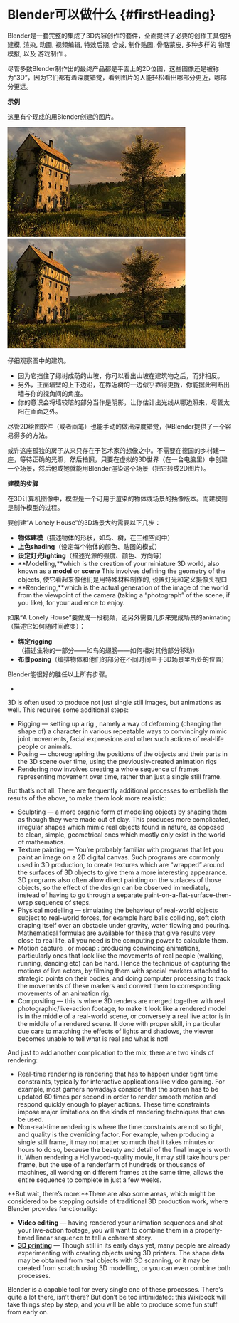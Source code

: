 # Blender可以做什么 {#firstHeading}

Blender是一套完整的集成了3D内容创作的套件，全面提供了必要的创作工具包括 建模, 渲染, 动画, 视频编辑, 特效后期, 合成, 制作贴图, 骨骼蒙皮, 多种多样的 物理模拟, 以及 游戏制作 。

尽管多数Blender制作出的最终产品都是平面上的2D位图，这些图像还是被称为“3D”，因为它们都有着深度错觉，看到图片的人能轻松看出哪部分更近，哪部分更远。

**示例**

这里有个现成的用Blender创建的图片。

![&quot;A Lonely House&quot;,Mayqel制作](./images/400px-Lone_House.jpg)![](/images/400px-Lone_House.jpg)

仔细观察图中的建筑。

* 因为它挡住了绿树成荫的山坡，你可以看出山坡在建筑物之后，而非相反。
* 另外，正面墙壁的上下边沿，在靠近树的一边似乎靠得更拢，你能据此判断出墙与你的视角间的角度。
* 你的意识会将墙较暗的部分当作是阴影，让你估计出光线从哪边照来，尽管太阳在画面之外。

尽管2D绘图软件（或者画笔）也能手动的做出深度错觉，但Blender提供了一个容易得多的方法。

或许这座孤独的房子从来只存在于艺术家的想像之中。不需要在德国的乡村建一座，等待正确的光照，然后拍照，只要在虚拟的3D世界（在一台电脑里）中创建一个场景，然后他或她就能用Blender渲染这个场景（把它转成2D图片）。

**建模的步骤**

在3D计算机图像中，模型是一个可用于渲染的物体或场景的抽像版本。而建模则是制作模型的过程。

要创建“A Lonely House”的3D场景大约需要以下几步：

* **物体建模**（描述物体的形状，如鸟、树，在三维空间中）
* **上色shading**（设定每个物体的颜色、贴图的模式）
* **设定灯光lighting**（描述光源的强度、颜色、方向等）
* **Modelling,**which is the creation of your miniature 3D world, also known as a **model** or **scene** This involves defining the geometry of the objects, 使它看起来像他们是用特殊材料制作的, 设置灯光和定义摄像头视口
* **Rendering,**which is the actual generation of the image of the world from the viewpoint of the camera \(taking a “photograph” of the scene, if you like\), for your audience to enjoy.

如果“A Lonely House”要做成一段视频，还另外需要几步来完成场景的animating（描述它如何随时间改变）：

* **绑定rigging**（描述生物的一部分——如鸟的翅膀——如何相对其他部分移动）
* **布景posing**（编排物体和他们的部分在不同时间中于3D场景里所处的位置）

Blender能很好的胜任以上所有步骤。

* 
3D is often used to produce not just single still images, but animations as well. This requires some additional steps:

* Rigging
  — setting up a
  rig
  , namely a way of
  deforming
  \(changing the shape of\) a character in various repeatable ways to convincingly mimic joint movements, facial expressions and other such actions of real-life people or animals.
* Posing
  — choreographing the positions of the objects and their parts in the 3D scene over time, using the previously-created animation rigs
* Rendering now involves creating a whole
  sequence
  of frames representing movement over time, rather than just a single still frame.

But that’s not all. There are frequently additional processes to embellish the results of the above, to make them look more realistic:

* Sculpting
  — a more organic form of modelling objects by shaping them as though they were made out of clay. This produces more complicated, irregular shapes which mimic real objects found in nature, as opposed to clean, simple, geometrical ones which mostly only exist in the world of mathematics.
* Texture painting
  — You’re probably familiar with programs that let you paint an image on a 2D digital canvas. Such programs are commonly used in 3D production, to create
  textures
  which are “wrapped” around the surfaces of 3D objects to give them a more interesting appearance. 3D programs also often allow direct painting on the surfaces of those objects, so the effect of the design can be observed immediately, instead of having to go through a separate paint-on-a-flat-surface-then-wrap sequence of steps.
* Physical modelling
  — simulating the behaviour of real-world objects subject to real-world forces, for example hard balls colliding, soft cloth draping itself over an obstacle under gravity, water flowing and pouring. Mathematical formulas are available for these that give results very close to real life, all you need is the computing power to calculate them.
* Motion capture
  , or
  mocap
  : producing convincing animations, particularly ones that look like the movements of real people \(walking, running, dancing etc\) can be hard. Hence the technique of capturing the motions of live actors, by filming them with special markers attached to strategic points on their bodies, and doing computer processing to track the movements of these markers and convert them to corresponding movements of an animation rig.
* Compositing
  — this is where 3D renders are merged together with real photographic/live-action footage, to make it look like a rendered model is in the middle of a real-world scene, or conversely a real live actor is in the middle of a rendered scene. If done with proper skill, in particular due care to matching the effects of lights and shadows, the viewer becomes unable to tell what is real and what is not!

And just to add another complication to the mix, there are two kinds of rendering:

* Real-time
  rendering is rendering that has to happen under tight time constraints, typically for interactive applications like video gaming. For example, most gamers nowadays consider that the screen has to be updated 60 times per second in order to render smooth motion and respond quickly enough to player actions. These time constraints impose major limitations on the kinds of rendering techniques that can be used.
* Non-real-time rendering is where the time constraints are not so tight, and quality is the overriding factor. For example, when producing a single still frame, it may not matter so much that it takes minutes or hours to do so, because the beauty and detail of the final image is worth it. When rendering a Hollywood-quality movie, it may still take hours per frame, but the use of a
  renderfarm
  of hundreds or thousands of machines, all working on different frames at the same time, allows the entire sequence to complete in just a few weeks.

**But wait, there’s more:**There are also some areas, which might be considered to be stepping outside of traditional 3D production work, where Blender provides functionality:

* **Video editing**
  — having rendered your animation sequences and shot your live-action footage, you will want to combine them in a properly-timed linear sequence to tell a coherent story.
* [**3D printing**](https://en.wikipedia.org/wiki/3d_printing)
  — Though still in its early days yet, many people are already experimenting with creating objects using 3D printers. The shape data may be obtained from real objects with 3D scanning, or it may be created from scratch using 3D modelling, or you can even combine both processes.

Blender is a capable tool for every single one of these processes. There’s quite a lot there, isn’t there? But don’t be too intimidated: this Wikibook will take things step by step, and you will be able to produce some fun stuff from early on.

